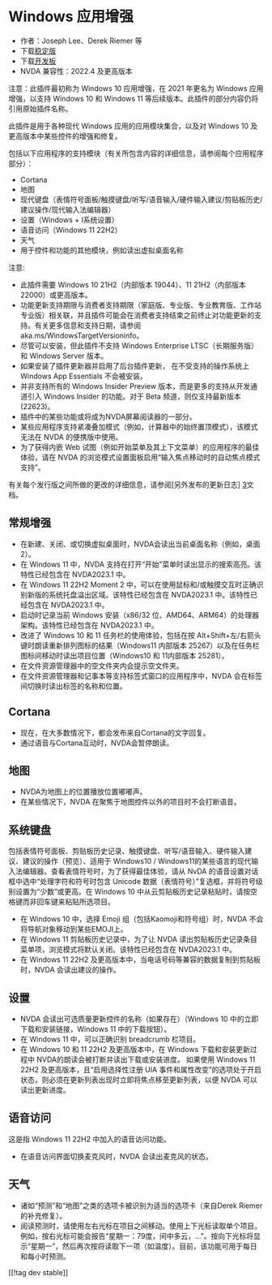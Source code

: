 # Windows 应用增强 #

* 作者：Joseph Lee、Derek Riemer 等
* 下载[稳定版][1]
* 下载[开发板][2]
* NVDA 兼容性：2022.4 及更高版本

注意：此插件最初称为 Windows 10 应用增强，在 2021 年更名为 Windows 应用增强，以支持 Windows 10 和 Windows
11 等后续版本。此插件的部分内容仍将引用原始插件名称。

此插件是用于各种现代 Windows 应用的应用模块集合，以及对 Windows 10 及更高版本中某些控件的增强和修复。

包括以下应用程序的支持模块（有关所包含内容的详细信息，请参阅每个应用程序部分）：

* Cortana
* 地图
* 现代键盘（表情符号面板/触摸键盘/听写/语音输入/硬件输入建议/剪贴板历史/建议操作/现代输入法编辑器）
* 设置（Windows + I系统设置）
* 语音访问（Windows 11 22H2）
* 天气
* 用于控件和功能的其他模块，例如读出虚拟桌面名称

注意:

* 此插件需要 Windows 10 21H2（内部版本 19044）、11 21H2（内部版本 22000）或更高版本。
* 功能更新支持期限与消费者支持期限（家庭版、专业版、专业教育版、工作站专业版）相关联，并且插件可能会在消费者支持结束之前终止对功能更新的支持。有关更多信息和支持日期，请参阅
  aka.ms/WindowsTargetVersioninfo。
* 尽管可以安装，但此插件不支持 Windows Enterprise LTSC（长期服务版）和 Windows Server 版本。
* 如果安装了插件更新器并启用了后台插件更新， 在不受支持的操作系统上 Windows App Essentials 不会被安装。
* 并非支持所有的 Windows Insider Preview 版本，而是更多的支持从开发通道引入 Windows Insider 的功能。对于
  Beta 频道，则仅支持最新版本 (22623)。
* 插件中的某些功能或将成为NVDA屏幕阅读器的一部分。
* 某些应用程序支持紧凑叠加模式（例如，计算器中的始终置顶模式），该模式无法在 NVDA 的便携版中使用。
* 为了获得内嵌 Web 试图（例如开始菜单及其上下文菜单）的应用程序的最佳体验，请在 NVDA
  的浏览模式设置面板启用“输入焦点移动时的自动焦点模式支持”。

有关每个发行版之间所做的更改的详细信息，请参阅[另外发布的更新日志] [3]文档。

## 常规增强

* 在新建、关闭、或切换虚拟桌面时，NVDA会读出当前桌面名称（例如，桌面2）。
* 在 Windows 11 中，NVDA 支持在打开“开始”菜单时读出显示的搜索高亮。该特性已经包含在 NVDA2023.1 中。
* 在 Windows 11 22H2 Moment 2 中，可以在使用鼠标和/或触摸交互时正确识别新版的系统托盘溢出区域。该特性已经包含在
  NVDA2023.1 中。该特性已经包含在 NVDA2023.1 中。
* 启动时记录当前 Windows 安装（x86/32 位、AMD64、ARM64）的处理器架构。该特性已经包含在 NVDA2023.1 中。
* 改进了 Windows 10 和 11 任务栏的使用体验，包括在按 Alt+Shift+左/右箭头键时朗读重新排列图标的结果（Windows11
  内部版本 25267）以及在任务栏图标间移动时读出项目位置（Windows10 和 11内部版本 25281）。
* 在文件资源管理器中的空文件夹内会提示空文件夹。
* 在文件资源管理器和记事本等支持标签式窗口的应用程序中，NVDA 会在标签间切换时读出标签的名称和位置。

## Cortana

* 现在，在大多数情况下，都会发布来自Cortana的文字回复。
* 通过语音与Cortana互动时，NVDA会暂停朗读。

## 地图

* NVDA为地图上的位置播放位置嘟嘟声。
* 在某些情况下，NVDA 在聚焦于地图控件以外的项目时不会打断语音。

## 系统键盘

包括表情符号面板、剪贴板历史记录、触摸键盘、听写/语音输入、硬件输入建议、建议的操作（预览）、适用于 Windows10 /
Windows11的某些语言的现代输入法编辑器。查看表情符号时，为了获得最佳体验，请从 NvDA 的语音设置对话框中选中“处理字符和符号时包含
Unicode 数据（表情符号）”复选框，并将符号级别设置为“少数”或更高。在 Windows 10
中从云剪贴板历史记录粘贴时，请按空格键而非回车键来粘贴所选项目。

* 在 Windows 10 中，选择 Emoji 组（包括Kaomoji和符号组）时，NVDA 不会将导航对象移动到某些EMOJI上。
* 在 Windows 11 剪贴板历史记录中，为了让 NVDA 读出剪贴板历史记录条目菜单项，浏览模式将默认关闭。该特性已经包含在
  NVDA2023.1 中。
* 在 Windows 11 22H2 及更高版本中，当电话号码等兼容的数据复制到剪贴板时，NVDA 会读出建议的操作。

## 设置

* NVDA 会读出可选质量更新控件的名称（如果存在）（Windows 10 中的立即下载和安装链接，Windows 11 中的下载按钮）。
* 在 Windows 11 中，可以正确识别 breadcrumb 栏项目。
* 在 Windows 10 和 11 22H2 及更高版本中，在 Windows 下载和安装更新过程中 NVDA的朗读会被打断并读出下载或安装进度。
  如果使用 Windows 11 22H2 及更高版本，且“启用选择性注册 UIA
  事件和属性改变”的选项处于开启状态，则必须在更新列表出现时立即将焦点移至更新列表，以便 NVDA 可以读出更新进度。

## 语音访问

这是指 Windows 11 22H2 中加入的语音访问功能。

* 在语音访问界面切换麦克风时，NVDA 会读出麦克风的状态。

## 天气

* 诸如“预测”和“地图”之类的选项卡被识别为适当的选项卡（来自Derek Riemer的补充修复）。
* 阅读预测时，请使用左右光标在项目之间移动。使用上下光标读取单个项目。例如，按右光标可能会报告“星期一：79度，间中多云，...”。按向下光标将显示“星期一”，然后再次按将读取下一项（如温度）。目前，该功能可用于每日和每小时预测。

[[!tag dev stable]]

[1]: https://addons.nvda-project.org/files/get.php?file=w10

[2]: https://addons.nvda-project.org/files/get.php?file=w10-dev

[3]: https://github.com/josephsl/wintenapps/wiki/w10changelog
